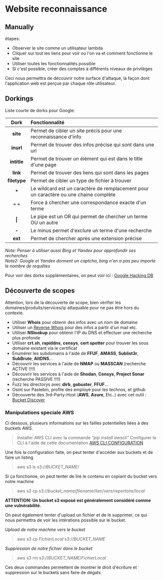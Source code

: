 # Website reconnaissance

## Manually  

étapes:  
- Observer le site comme un utilisateur lambda
- Cliquer sur tout les liens pour voir ou l'on va et comment fonctionne le site
- Utiliser toutes les fonctionnalités possible
- Si c'est possible, créer des comptes à différents niveaux de privilèges


Ceci nous permettra de découvrir notre surface d'attaque, la façon dont l'application web est perçue par chaque rôle utilisateur.  

## Dorkings 

Liste courte de dorks pour Google:  

| Dork | Fonctionnalité |
| :--: | :-- |
| **site**  | Permet de cibler un site précis pour une reconnaissance d'info |
| **inurl** | Permet de trouver des infos précise qui sont dans une url |
| **intitle** | Permet de trouver un élément qui est dans le title d'une page |
| **link** | Permet de trouver des liens qui sont dans les pages |
| **filetype** | Permet de cibler un type de fichier à trouver |
| **\*** | Le wildcard est un caractère de remplacement pour un caractère ou une chaine complète |
| **" "** | Force à chercher une correspondance exacte d'un terme |
| **\|** | Le pipe est un OR qui permet de chercher un terme OU un autre |
| **-** | Le minus permet d'exclure un terme d'une recherche |
| **ext** | Permet de chercher après une extension précise |

*Note: Penser à utiliser aussi Bing et Yandex pour approfondir ses recherches*  
*Note2: Google et Yandex donnent un captcha, bing n'en a pas peu importe le nombre de requêtes*

Pour voir des dorks supplémentaires, on peut voir ici :  [Google Hacking DB]('https://www.exploit-db.com/google-hacking-database')

## Découverte de scopes  

Attention, lors de la découverte de scope, bien vérifier les domaines/produits/services/ip attaquable pour ne pas être hors du contexte.  

- Utiliser **Whois** pour obtenir des infos avec un nom de domaine
- Utiliser un [Reverse Whois]('https://viewdns.info/reversewhois/') pour des infos a partir d'un mail etc.
- Utiliser **NSlookup** pour obtenir l'IP du DNS et effectuer une recherche plus profonde
- Utiliser **crt.sh**, **rapiddns**, **censys**, **cert spotter** pour trouver les sous domaine existant via le certificat
- Enumérer les subdomains à l'aide de **FFUF**, **AMASS**, **Sublist3r**, **SubBrute**, **AltDNS**...
- Découvrir les services à l'aide de **NMAP** ou **MASSCAN** (recherche ACTIVE !!!!)
- Découvrir les services à l'aide de **Shodan**, **Censys**, **Project Sonar** (recherche PASSIVE !!!!)
- Fuzz les directorys avec **dirb**, **gobuster**, **FFUF**...
- Osint sur Pastebin, profile des employé pour les technos, et github
- Découverte des 3rd-Party-Host (**AWS**, **Azure**, Etc..) avec cet outil : [Bucket Discover]("https://buckets.grayhatwarfare.com/")

### Manipulations speciale AWS

Ci dessous, plusieurs informations sur les failles potentielles liées à des buckets AWS.

>Installer AWS CLI avec la commande *"pip install awscli"*
>Configurer le CLI à l'aide de cette documentation [AWS CLI CONFIGURATION]("https://docs.aws.amazon.com/cli/latest/userguide/cli-chap-configure.html")

Une fois la configuration faite, on peut tenter d'accéder aux buckets et de faire un listing

> aws s3 ls s3://*BUCKET_NAME*/

Si ça fonctionne, on peut tenter de lire le contenu en copiant du bucket vers notre machine

> aws s3 cp s3://*bucket_name*/*filename*/*lien*/*vers*/*repertoire*/*local*

**ATTENTION: Un bucket s3 exposé est généralement considéré comme une vulnérabilité.**

On peut également tenter d'upload un fichier et de le supprimer, ce qui nous permettra de voir les intérations possible sur le bucket.

*Upload de notre machine vers le bucket*  
>aws s3 cp *FichierLocal* s3://*BUCKET_NAME*

*Suppression de notre fichier dans le bucket*
>aws s3 rm s3://*BUCKET_NAME*/*FichierLocal*

Ces deux commandes permettent de montrer le droit d'écriture et suppression sur le buckets sans faire de dégats. 
